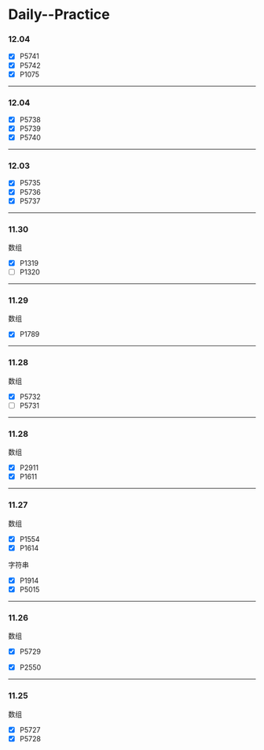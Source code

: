 # Daily--Practice

### 12.04
- [x] P5741
- [x] P5742
- [x] P1075
---
### 12.04
- [x] P5738
- [x] P5739
- [x] P5740
---
### 12.03
- [x] P5735
- [x] P5736
- [x] P5737
---
### 11.30
数组
- [x] P1319
- [ ] P1320
---
### 11.29
数组
- [x] P1789
---
### 11.28
数组
- [x] P5732
- [ ] P5731
---
### 11.28
数组
- [x] P2911
- [x] P1611
---

### 11.27

数组
- [x] P1554
- [x] P1614

字符串
- [x] P1914
- [x] P5015
---

### 11.26

数组

- [x] P5729

- [x] P2550

---

### 11.25

数组

- [x] P5727
- [x] P5728